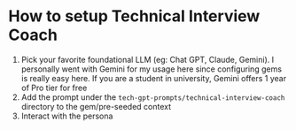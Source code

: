 # How to setup Technical Interview Coach

1. Pick your favorite foundational LLM (eg: Chat GPT, Claude, Gemini). I personally went with Gemini for my usage here since configuring gems is really easy here. If you are a student in university, Gemini offers 1 year of Pro tier for free
2. Add the prompt under the `tech-gpt-prompts/technical-interview-coach` directory to the gem/pre-seeded context
3. Interact with the persona
